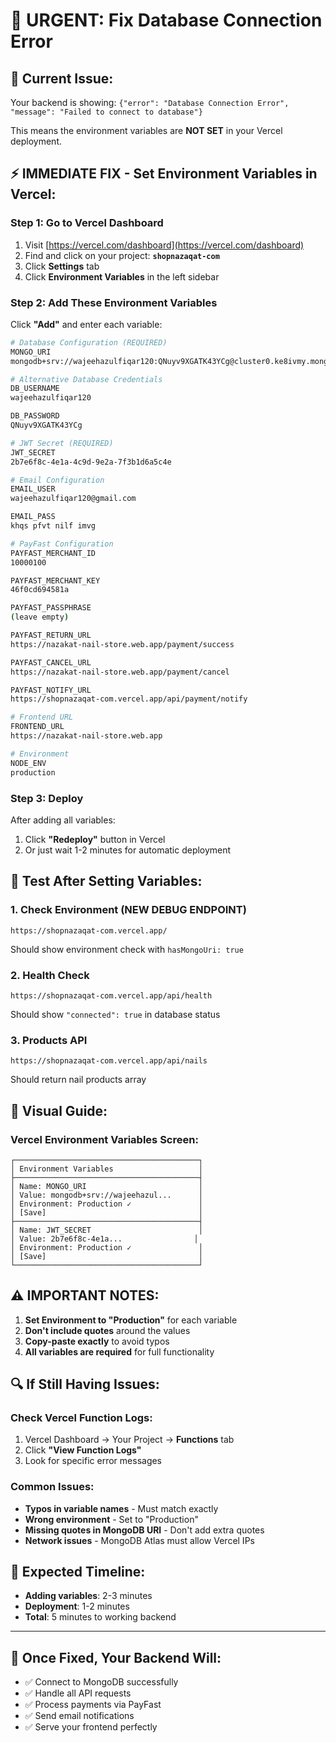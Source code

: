 # 🔧 URGENT: Fix Database Connection Error

## 🚨 **Current Issue:**
Your backend is showing: `{"error": "Database Connection Error", "message": "Failed to connect to database"}`

This means the environment variables are **NOT SET** in your Vercel deployment.

## ⚡ **IMMEDIATE FIX - Set Environment Variables in Vercel:**

### **Step 1: Go to Vercel Dashboard**
1. Visit [https://vercel.com/dashboard](https://vercel.com/dashboard)
2. Find and click on your project: **`shopnazaqat-com`**
3. Click **Settings** tab
4. Click **Environment Variables** in the left sidebar

### **Step 2: Add These Environment Variables**
Click **"Add"** and enter each variable:

```bash
# Database Configuration (REQUIRED)
MONGO_URI
mongodb+srv://wajeehazulfiqar120:QNuyv9XGATK43YCg@cluster0.ke8ivmy.mongodb.net/dachi-store?retryWrites=true&w=majority

# Alternative Database Credentials
DB_USERNAME
wajeehazulfiqar120

DB_PASSWORD
QNuyv9XGATK43YCg

# JWT Secret (REQUIRED)
JWT_SECRET
2b7e6f8c-4e1a-4c9d-9e2a-7f3b1d6a5c4e

# Email Configuration
EMAIL_USER
wajeehazulfiqar120@gmail.com

EMAIL_PASS
khqs pfvt nilf imvg

# PayFast Configuration
PAYFAST_MERCHANT_ID
10000100

PAYFAST_MERCHANT_KEY
46f0cd694581a

PAYFAST_PASSPHRASE
(leave empty)

PAYFAST_RETURN_URL
https://nazakat-nail-store.web.app/payment/success

PAYFAST_CANCEL_URL
https://nazakat-nail-store.web.app/payment/cancel

PAYFAST_NOTIFY_URL
https://shopnazaqat-com.vercel.app/api/payment/notify

# Frontend URL
FRONTEND_URL
https://nazakat-nail-store.web.app

# Environment
NODE_ENV
production
```

### **Step 3: Deploy**
After adding all variables:
1. Click **"Redeploy"** button in Vercel
2. Or just wait 1-2 minutes for automatic deployment

## 🧪 **Test After Setting Variables:**

### **1. Check Environment (NEW DEBUG ENDPOINT)**
```
https://shopnazaqat-com.vercel.app/
```
Should show environment check with `hasMongoUri: true`

### **2. Health Check**
```
https://shopnazaqat-com.vercel.app/api/health
```
Should show `"connected": true` in database status

### **3. Products API**
```
https://shopnazaqat-com.vercel.app/api/nails
```
Should return nail products array

## 📸 **Visual Guide:**

### **Vercel Environment Variables Screen:**
```
┌─────────────────────────────────────────┐
│ Environment Variables                   │
├─────────────────────────────────────────┤
│ Name: MONGO_URI                         │
│ Value: mongodb+srv://wajeehazul...      │
│ Environment: Production ✓               │
│ [Save]                                  │
├─────────────────────────────────────────┤
│ Name: JWT_SECRET                        │
│ Value: 2b7e6f8c-4e1a...                │
│ Environment: Production ✓               │
│ [Save]                                  │
└─────────────────────────────────────────┘
```

## ⚠️ **IMPORTANT NOTES:**

1. **Set Environment to "Production"** for each variable
2. **Don't include quotes** around the values
3. **Copy-paste exactly** to avoid typos
4. **All variables are required** for full functionality

## 🔍 **If Still Having Issues:**

### **Check Vercel Function Logs:**
1. Vercel Dashboard → Your Project → **Functions** tab
2. Click **"View Function Logs"**
3. Look for specific error messages

### **Common Issues:**
- **Typos in variable names** - Must match exactly
- **Wrong environment** - Set to "Production" 
- **Missing quotes in MongoDB URI** - Don't add extra quotes
- **Network issues** - MongoDB Atlas must allow Vercel IPs

## 🎯 **Expected Timeline:**
- **Adding variables**: 2-3 minutes
- **Deployment**: 1-2 minutes  
- **Total**: 5 minutes to working backend

---

## 🚀 **Once Fixed, Your Backend Will:**
- ✅ Connect to MongoDB successfully
- ✅ Handle all API requests
- ✅ Process payments via PayFast  
- ✅ Send email notifications
- ✅ Serve your frontend perfectly
